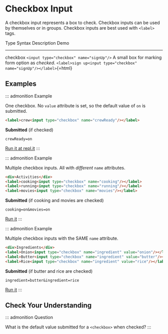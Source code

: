 # Checkbox Input

A checkbox input represents a box to check. Checkbox inputs can be used
by themselves or in groups. Checkbox inputs are best used with `<label>`
tags.

  Type       Syntax                                     Description                                         Demo
  ---------- ------------------------------------------ --------------------------------------------------- -----------------------------------------------------------------------
  checkbox   `<input type="checkbox" name="signUp"/>`   A small box for marking form option as *checked*.   `<label>sign up<input type="checkbox" name="signUp"/></label>`{=html}

## Examples

::: admonition
Example

One checkbox. No `value` attribute is set, so the default value of `on`
is submitted.

``` html
<label>crew<input type="checkbox" name="crewReady"/></label>
```

**Submitted** (if checked)

    crewReady=on

[Run it at repl.it](https://repl.it/@launchcode/checkbox-inputs-example)
:::

::: admonition
Example

Multiple checkbox inputs. All with *different* `name` attributes.

``` html
<div>Activities</div>
<label>cooking<input type="checkbox" name="cooking"/></label>
<label>running<input type="checkbox" name="running"/></label>
<label>movies<input type="checkbox" name="movies"/></label>
```

**Submitted** (if cooking and movies are checked)

    cooking=on&movies=on

[Run it](https://repl.it/@launchcode/checkbox-inputs-example)
:::

::: admonition
Example

Multiple checkbox inputs with the SAME `name` attribute.

``` html
<div>Ingredients</div>
<label>Onion<input type="checkbox" name="ingredient" value="onion"/></label>
<label>Butter<input type="checkbox" name="ingredient" value="butter"/></label>
<label>Rice<input type="checkbox" name="ingredient" value="rice"/></label>
```

**Submitted** (if butter and rice are checked)

    ingredient=butter&ingredient=rice

[Run it](https://repl.it/@launchcode/checkbox-inputs-example)
:::

## Check Your Understanding

::: admonition
Question

What is the default value submitted for a `<checkbox>` when checked?
:::
